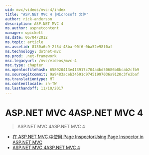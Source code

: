 ```yaml
---
uid: mvc/videos/mvc-4/index
title: "ASP.NET MVC 4 |Microsoft 文件"
author: rick-anderson
description: ASP.NET MVC 4
ms.author: aspnetcontent
manager: wpickett
ms.date: 06/04/2012
ms.topic: article
ms.assetid: 8130a6c9-2f54-48ba-90f6-0ba52e98f0af
ms.technology: dotnet-mvc
ms.prod: .net-framework
msc.legacyurl: /mvc/videos/mvc-4
msc.type: chapter
ms.openlocfilehash: 658020413e413917c704a4bd50686b8bcab2cfb9
ms.sourcegitcommit: 9a9483aceb34591c97451997036a9120c3fe2baf
ms.translationtype: MT
ms.contentlocale: zh-TW
ms.lasthandoff: 11/10/2017
---
```

<a name="aspnet-mvc-4"></a><span data-ttu-id="3a0c0-103">ASP.NET MVC 4</span><span class="sxs-lookup"><span data-stu-id="3a0c0-103">ASP.NET MVC 4</span></span>
====================
> <span data-ttu-id="3a0c0-104">ASP.NET MVC 4</span><span class="sxs-lookup"><span data-stu-id="3a0c0-104">ASP.NET MVC 4</span></span>


- [<span data-ttu-id="3a0c0-105">在 ASP.NET MVC 中使用 Page Inspector</span><span class="sxs-lookup"><span data-stu-id="3a0c0-105">Using Page Inspector in ASP.NET MVC</span></span>](using-page-inspector-in-aspnet-mvc.md)
- [<span data-ttu-id="3a0c0-106">ASP.NET MVC 4</span><span class="sxs-lookup"><span data-stu-id="3a0c0-106">ASP.NET MVC 4</span></span>](aspnet-mvc-4.md)
